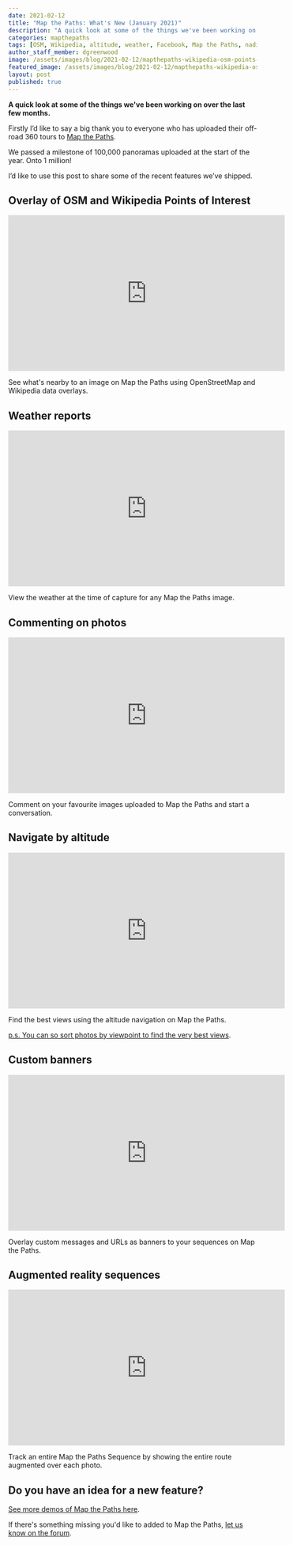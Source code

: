 ```yaml
---
date: 2021-02-12
title: "Map the Paths: What's New (January 2021)"
description: "A quick look at some of the things we've been working on over the last few months."
categories: mapthepaths
tags: [OSM, Wikipedia, altitude, weather, Facebook, Map the Paths, nadir]
author_staff_member: dgreenwood
image: /assets/images/blog/2021-02-12/mapthepaths-wikipedia-osm-points-of-interest-meta.jpg
featured_image: /assets/images/blog/2021-02-12/mapthepaths-wikipedia-osm-points-of-interest-sm.jpg
layout: post
published: true
---
```


**A quick look at some of the things we've been working on over the last few months.**

Firstly I’d like to say a big thank you to everyone who has uploaded their off-road 360 tours to [Map the Paths](https://www.mapthepaths.com/).

We passed a milestone of 100,000 panoramas uploaded at the start of the year. Onto 1 million!

I’d like to use this post to share some of the recent features we’ve shipped.

## Overlay of OSM and Wikipedia Points of Interest

<iframe width="560" height="315" src="https://www.youtube.com/embed/tq0agP-cn7w" frameborder="0" allow="accelerometer; autoplay; clipboard-write; encrypted-media; gyroscope; picture-in-picture" allowfullscreen></iframe>

See what's nearby to an image on Map the Paths using OpenStreetMap and Wikipedia data overlays.

## Weather reports

<iframe width="560" height="315" src="https://www.youtube.com/embed/0eaQhj3t0TM" frameborder="0" allow="accelerometer; autoplay; clipboard-write; encrypted-media; gyroscope; picture-in-picture" allowfullscreen></iframe>

View the weather at the time of capture for any Map the Paths image.

## Commenting on photos

<iframe width="560" height="315" src="https://www.youtube.com/embed/rgqwtLu8Wvs" frameborder="0" allow="accelerometer; autoplay; clipboard-write; encrypted-media; gyroscope; picture-in-picture" allowfullscreen></iframe>

Comment on your favourite images uploaded to Map the Paths and start a conversation.

## Navigate by altitude

<iframe width="560" height="315" src="https://www.youtube.com/embed/o5sI3eqEDmU" frameborder="0" allow="accelerometer; autoplay; clipboard-write; encrypted-media; gyroscope; picture-in-picture" allowfullscreen></iframe>

Find the best views using the altitude navigation on Map the Paths.

[p.s. You can so sort photos by viewpoint to find the very best views](https://www.mapthepaths.com/sequence/photo).

## Custom banners

<iframe width="560" height="315" src="https://www.youtube.com/embed/oy_FZNnj6ho" frameborder="0" allow="accelerometer; autoplay; clipboard-write; encrypted-media; gyroscope; picture-in-picture" allowfullscreen></iframe>

Overlay custom messages and URLs as banners to your sequences on Map the Paths.

## Augmented reality sequences

<iframe width="560" height="315" src="https://www.youtube.com/embed/ovaSCWqCR7U" frameborder="0" allow="accelerometer; autoplay; clipboard-write; encrypted-media; gyroscope; picture-in-picture" allowfullscreen></iframe>

Track an entire Map the Paths Sequence by showing the entire route augmented over each photo.

## Do you have an idea for a new feature?

[See more demos of Map the Paths here](https://www.youtube.com/playlist?list=PLxOPOff2hYWNW7kUguDy4eRgH1WjKPGZd).

If there's something missing you'd like to added to Map the Paths, [let us know on the forum](https://campfire.trekview.org/c/support/8).